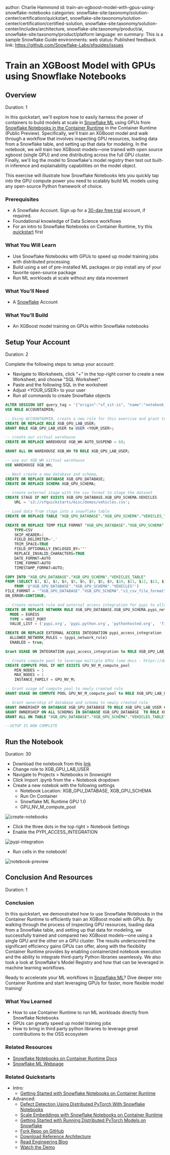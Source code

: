 author: Charlie Hammond
id: train-an-xgboost-model-with-gpus-using-snowflake-notebooks
categories: snowflake-site:taxonomy/solution-center/certification/quickstart, snowflake-site:taxonomy/solution-center/certification/certified-solution, snowflake-site:taxonomy/solution-center/includes/architecture, snowflake-site:taxonomy/product/ai, snowflake-site:taxonomy/product/platform
language: en
summary: This is a sample Snowflake Guide
environments: web
status: Published 
feedback link: https://github.com/Snowflake-Labs/sfguides/issues

# Train an XGBoost Model with GPUs using Snowflake Notebooks
<!-- ------------------------ -->
## Overview 
Duration: 1

In this quickstart, we'll explore how to easily harness the power of containers to build models at scale in [Snowflake ML](https://www.snowflake.com/en/data-cloud/snowflake-ml/) using GPUs from [Snowflake Notebooks in the Container Runtime](https://docs.snowflake.com/en/user-guide/ui-snowsight/notebooks-on-spcs) in the Container Runtime (Public Preview). Specifically, we'll train an XGBoost model and walk through a workflow that involves inspecting GPU resources, loading data from a Snowflake table, and setting up that data for modeling. In the notebook, we will train two XGBoost models—one trained with open source xgboost (single GPU) and one distributing across the full GPU cluster. Finally, we'll log the model to Snowflake's model registry then test out built-in inference and explainability capabilities on the model object.

This exercise will illustrate how Snowflake Notebooks lets you quickly tap into the GPU compute power you need to scalably build ML models using any open-source Python framework of choice. 

### Prerequisites
- A Snowflake Account. Sign up for a [30-day free trial](https://signup.snowflake.com/) account, if required. 
- Foundational knowledge of Data Science workflows
- For an intro to Snowflake Notebooks on Container Runtime, try this [quickstart](https://quickstarts.snowflake.com/guide/notebook-container-runtime/index.html#0) first

### What You Will Learn 
- Use Snowflake Notebooks with GPUs to speed up model training jobs with distributed processing
- Build using a set of pre-installed ML packages or pip install any of your favorite open-source package 
- Run ML workloads at scale without any data movement

### What You’ll Need 
- A [Snowflake](https://app.snowflake.com/) Account

### What You’ll Build 
- An XGBoost model training on GPUs within Snowflake notebooks

<!-- ------------------------ -->
## Setup Your Account
Duration: 2

Complete the following steps to setup your account:
- Navigate to Worksheets, click "+" in the top-right corner to create a new Worksheet, and choose "SQL Worksheet".
- Paste and the following SQL in the worksheet 
- Adjust <YOUR_USER> to your user
- Run all commands to create Snowflake objects

```sql
ALTER SESSION SET query_tag = '{"origin":"sf_sit-is", "name":"notebook_pack_xgboost_on_gpu", "version":{"major":1, "minor":0}, "attributes":{"is_quickstart":1, "source":"sql"}}';
USE ROLE ACCOUNTADMIN;

-- Using ACCOUNTADMIN, create a new role for this exercise and grant to applicable users
CREATE OR REPLACE ROLE XGB_GPU_LAB_USER;
GRANT ROLE XGB_GPU_LAB_USER to USER <YOUR_USER>;

-- create our virtual warehouse
CREATE OR REPLACE WAREHOUSE XGB_WH AUTO_SUSPEND = 60;

GRANT ALL ON WAREHOUSE XGB_WH TO ROLE XGB_GPU_LAB_USER;

-- use our XGB_WH virtual warehouse 
USE WAREHOUSE XGB_WH;

-- Next create a new database and schema,
CREATE OR REPLACE DATABASE XGB_GPU_DATABASE;
CREATE OR REPLACE SCHEMA XGB_GPU_SCHEMA;

-- create external stage with the csv format to stage the dataset
CREATE STAGE IF NOT EXISTS XGB_GPU_DATABASE.XGB_GPU_SCHEMA.VEHICLES
    URL = 's3://sfquickstarts/misc/demos/vehicles.csv';

-- Load data from stage into a snowflake table
CREATE OR REPLACE TABLE "XGB_GPU_DATABASE"."XGB_GPU_SCHEMA"."VEHICLES_TABLE" ( id NUMBER(38, 0) , url VARCHAR , region VARCHAR , region_url VARCHAR , price NUMBER(38, 0) , year NUMBER(38, 0) , manufacturer VARCHAR , model VARCHAR , condition VARCHAR , cylinders VARCHAR , fuel VARCHAR , odometer NUMBER(38, 0) , title_status VARCHAR , transmission VARCHAR , VIN VARCHAR , drive VARCHAR , size VARCHAR , type VARCHAR , paint_color VARCHAR , image_url VARCHAR , description VARCHAR , county VARCHAR , state VARCHAR , lat NUMBER(38, 6) , long NUMBER(38, 6) , posting_date VARCHAR ); 

CREATE OR REPLACE TEMP FILE FORMAT "XGB_GPU_DATABASE"."XGB_GPU_SCHEMA"."s3_csv_file_format"
	TYPE=CSV
    SKIP_HEADER=1
    FIELD_DELIMITER=','
    TRIM_SPACE=TRUE
    FIELD_OPTIONALLY_ENCLOSED_BY='"'
    REPLACE_INVALID_CHARACTERS=TRUE
    DATE_FORMAT=AUTO
    TIME_FORMAT=AUTO
    TIMESTAMP_FORMAT=AUTO; 

COPY INTO "XGB_GPU_DATABASE"."XGB_GPU_SCHEMA"."VEHICLES_TABLE" 
FROM (SELECT $1, $2, $3, $4, $5, $6, $7, $8, $9, $10, $11, $12, $13, $14, $15, $16, $17, $18, $19, $20, $21, $22, $23, $24, $25, $26
	FROM '@"XGB_GPU_DATABASE"."XGB_GPU_SCHEMA"."VEHICLES"') 
FILE_FORMAT = '"XGB_GPU_DATABASE"."XGB_GPU_SCHEMA"."s3_csv_file_format"' 
ON_ERROR=CONTINUE;

-- Create network rule and external access integration for pypi to allow users to pip install python packages within notebooks (on container runtimes)
CREATE OR REPLACE NETWORK RULE XGB_GPU_DATABASE.XGB_GPU_SCHEMA.pypi_network_rule
  MODE = EGRESS
  TYPE = HOST_PORT
  VALUE_LIST = ('pypi.org', 'pypi.python.org', 'pythonhosted.org',  'files.pythonhosted.org');

CREATE OR REPLACE EXTERNAL ACCESS INTEGRATION pypi_access_integration
  ALLOWED_NETWORK_RULES = (pypi_network_rule)
  ENABLED = true;

Grant USAGE ON INTEGRATION pypi_access_integration to ROLE XGB_GPU_LAB_USER;

-- Create compute pool to leverage multiple GPUs (see docs - https://docs.snowflake.com/en/developer-guide/snowpark-container-services/working-with-compute-pool)
CREATE COMPUTE POOL IF NOT EXISTS GPU_NV_M_compute_pool
    MIN_NODES = 1
    MAX_NODES = 1
    INSTANCE_FAMILY = GPU_NV_M;

-- Grant usage of compute pool to newly created role
GRANT USAGE ON COMPUTE POOL GPU_NV_M_compute_pool to ROLE XGB_GPU_LAB_USER;

-- Grant ownership of database and schema to newly created role
GRANT OWNERSHIP ON DATABASE XGB_GPU_DATABASE TO ROLE XGB_GPU_LAB_USER COPY CURRENT GRANTS;
GRANT OWNERSHIP ON ALL SCHEMAS IN DATABASE XGB_GPU_DATABASE  TO ROLE XGB_GPU_LAB_USER COPY CURRENT GRANTS;
GRANT ALL ON TABLE "XGB_GPU_DATABASE"."XGB_GPU_SCHEMA"."VEHICLES_TABLE" TO ROLE XGB_GPU_LAB_USER;

--SETUP IS NOW COMPLETE
```

<!-- ------------------------ -->
## Run the Notebook
Duration: 30

- Download the notebook from this [link](https://github.com/Snowflake-Labs/sfguide-train-xgboost-model-using-gpus-using-snowflake-notebooks/blob/main/notebooks/0_start_here.ipynb)
- Change role to XGB_GPU_LAB_USER
- Navigate to Projects > Notebooks in Snowsight
- Click Import .ipynb from the + Notebook dropdown
- Create a new notebok with the following settings
  - Notebook Location: XGB_GPU_DATABASE, XGB_GPU_SCHEMA
  - Run On Container
  - Snowflake ML Runtime GPU 1.0
  - GPU_NV_M_compute_pool

![create-notebooks](assets/import-notebook.png)

- Click the three dots in the top right > Notebook Settings
- Enable the PYPI_ACCESS_INTEGRATION

![pypi-integration](assets/pypi-integration.png)

- Run cells in the notebook!

![notebook-preview](assets/notebook-overview.png)

<!-- ------------------------ -->
## Conclusion And Resources
Duration: 1

### Conclusion

In this quickstart, we demonstrated how to use Snowflake Notebooks in the Container Runtime to efficiently train an XGBoost model with GPUs. By walking through the process of inspecting GPU resources, loading data from a Snowflake table, and setting up that data for modeling, we successfully trained and compared two XGBoost models—one using a single GPU and the other on a GPU cluster. The results underscored the significant efficiency gains GPUs can offer, along with the flexibility Container Runtime provides by enabling containerized notebook execution and the ability to integrate third-party Python libraries seamlessly. We also took a look at Snowflake's Model Registry and how that can be leveraged in machine learning workflows. 

Ready to accelerate your ML workflows in [Snowflake ML](https://www.snowflake.com/en/data-cloud/snowflake-ml/)? Dive deeper into Container Runtime and start leveraging GPUs for faster, more flexible model training!

### What You Learned
- How to use Container Runtime to run ML workloads directly from Snowflake Notebooks
- GPUs can greatly speed up model training jobs
- How to bring in third party python libraries to leverage great contributions to the OSS ecosystem

### Related Resources
- [Snowflake Notebooks on Container Runtime Docs](https://docs.snowflake.com/en/LIMITEDACCESS/snowsight-notebooks/ui-snowsight-notebooks-runtime)
- [Snowflake ML Webpage](https://www.snowflake.com/en/data-cloud/snowflake-ml/)

### Related Quickstarts
  - Intro:
    - [Getting Started with Snowflake Notebooks on Container Runtime](https://quickstarts.snowflake.com/guide/notebook-container-runtime/)
  - Advanced:
    - [Defect Detection Using Distributed PyTorch With Snowflake Notebooks](https://quickstarts.snowflake.com/guide/defect_detection_using_distributed_pyTorch_with_snowflake_notebooks)
    - [Scale Embeddings with Snowflake Notebooks on Container Runtime](https://quickstarts.snowflake.com/guide/scale-embeddings-with-snowflake-notebooks-on-container-runtime)
    - [Getting Started with Running Distributed PyTorch Models on Snowflake](https://quickstarts.snowflake.com/guide/getting-started-with-running-distributed-pytorch-models-on-snowflake/)
    - [Fork Repo on GitHub](https://github.com/Snowflake-Labs/sfguide-train-xgboost-model-using-gpus-using-snowflake-notebooks/blob/main/notebooks/0_start_here.ipynb?_fsi=EwgOAmF4&_fsi=EwgOAmF4&_fsi=EwgOAmF4)
    - [Download Reference Architecture](https://www.snowflake.com/content/dam/snowflake-site/developers/2025/harness-gpus-in-snowflake-notebooks-to-train-an-xgboost-model.pdf)
    - [Read Engineering Blog](https://www.snowflake.com/en/engineering-blog/machine-learning-container-runtime/)
    - [Watch the Demo](https://youtu.be/MD5aP0uEAps?list=TLGGjL9LjRsTO-AyNDA5MjAyNQ)
